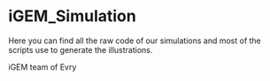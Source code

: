 # iGEM_Simulation

Here you can find all the raw code of our simulations and most of the scripts use to generate the illustrations.

iGEM team of Evry
